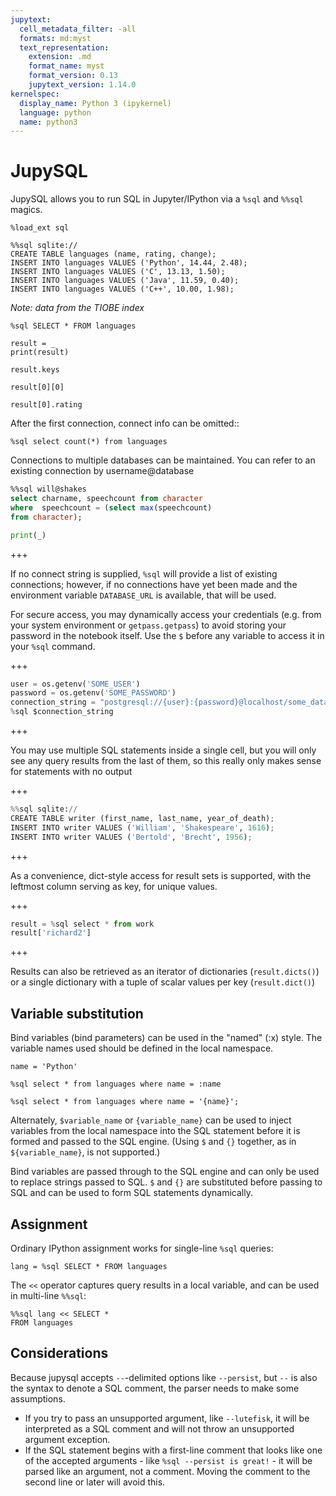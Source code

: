 ```yaml
---
jupytext:
  cell_metadata_filter: -all
  formats: md:myst
  text_representation:
    extension: .md
    format_name: myst
    format_version: 0.13
    jupytext_version: 1.14.0
kernelspec:
  display_name: Python 3 (ipykernel)
  language: python
  name: python3
---
```


# JupySQL

JupySQL allows you to run SQL in Jupyter/IPython via a `%sql` and `%%sql` magics.

```{code-cell} ipython3
%load_ext sql
```

```{code-cell} ipython3
%%sql sqlite://
CREATE TABLE languages (name, rating, change);
INSERT INTO languages VALUES ('Python', 14.44, 2.48);
INSERT INTO languages VALUES ('C', 13.13, 1.50);
INSERT INTO languages VALUES ('Java', 11.59, 0.40);
INSERT INTO languages VALUES ('C++', 10.00, 1.98);
```

*Note: data from the TIOBE index*

```{code-cell} ipython3
%sql SELECT * FROM languages
```

```{code-cell} ipython3
result = _
print(result)
```

```{code-cell} ipython3
result.keys
```

```{code-cell} ipython3
result[0][0]
```

```{code-cell} ipython3
result[0].rating
```

After the first connection, connect info can be omitted::

```{code-cell} ipython3
%sql select count(*) from languages
```

Connections to multiple databases can be maintained.  You can refer to
an existing connection by username@database

```sql
%%sql will@shakes
select charname, speechcount from character
where  speechcount = (select max(speechcount)
from character);
```

```python
print(_)
```

+++

If no connect string is supplied, ``%sql`` will provide a list of existing connections;
however, if no connections have yet been made and the environment variable ``DATABASE_URL``
is available, that will be used.

For secure access, you may dynamically access your credentials (e.g. from your system environment or `getpass.getpass`) to avoid storing your password in the notebook itself. Use the `$` before any variable to access it in your `%sql` command.

+++

```python
user = os.getenv('SOME_USER')
password = os.getenv('SOME_PASSWORD')
connection_string = "postgresql://{user}:{password}@localhost/some_database".format(user=user, password=password)
%sql $connection_string
```

+++

You may use multiple SQL statements inside a single cell, but you will
only see any query results from the last of them, so this really only
makes sense for statements with no output

+++

```python
%%sql sqlite://
CREATE TABLE writer (first_name, last_name, year_of_death);
INSERT INTO writer VALUES ('William', 'Shakespeare', 1616);
INSERT INTO writer VALUES ('Bertold', 'Brecht', 1956);
```

+++

As a convenience, dict-style access for result sets is supported, with the
leftmost column serving as key, for unique values.

+++

```python
result = %sql select * from work
result['richard2']
```

+++

Results can also be retrieved as an iterator of dictionaries (``result.dicts()``)
or a single dictionary with a tuple of scalar values per key (``result.dict()``)

## Variable substitution 

Bind variables (bind parameters) can be used in the "named" (:x) style.
The variable names used should be defined in the local namespace.

```{code-cell} ipython3
name = 'Python'
```

```{code-cell} ipython3
%sql select * from languages where name = :name
```

```{code-cell} ipython3
%sql select * from languages where name = '{name}';
```

Alternately, ``$variable_name`` or ``{variable_name}`` can be 
used to inject variables from the local namespace into the SQL 
statement before it is formed and passed to the SQL engine.
(Using ``$`` and ``{}`` together, as in ``${variable_name}``, 
is not supported.)

Bind variables are passed through to the SQL engine and can only 
be used to replace strings passed to SQL.  ``$`` and ``{}`` are 
substituted before passing to SQL and can be used to form SQL 
statements dynamically.

## Assignment

Ordinary IPython assignment works for single-line `%sql` queries:

```{code-cell} ipython3
lang = %sql SELECT * FROM languages
```

The `<<` operator captures query results in a local variable, and
can be used in multi-line ``%%sql``:

```{code-cell} ipython3
%%sql lang << SELECT *
FROM languages
```

## Considerations

Because jupysql accepts `--`-delimited options like `--persist`, but `--` 
is also the syntax to denote a SQL comment, the parser needs to make some assumptions.

- If you try to pass an unsupported argument, like `--lutefisk`, it will 
  be interpreted as a SQL comment and will not throw an unsupported argument 
  exception.
- If the SQL statement begins with a first-line comment that looks like one 
  of the accepted arguments - like `%sql --persist is great!` - it will be 
  parsed like an argument, not a comment.  Moving the comment to the second 
  line or later will avoid this.

